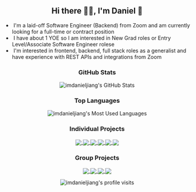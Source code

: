 <!--INTRODUCTION-->
<h2 align="center">
    Hi there 👋🏻, I'm Daniel 🥳
</h2>

<ul>
    <li> &nbsp;I'm a laid-off Software Engineer (Backend) from Zoom and am currently looking for a full-time or contract position</li>
    <li> &nbsp;I have about 1 YOE so I am interested in New Grad roles or Entry Level/Associate Software Engineer rolese</li>
    <li> &nbsp;I'm interested in frontend, backend, full stack roles as a generalist and have experience with REST APIs and integrations from Zoom</li>
</ul>

<!--CONNECTIONS-->
<!--👨🏻‍🎓🤓👨🏻‍💻
<h3 align="center">
    Socials
</h3>
<p align="center">
    <a href=""> LinkedIn URL goes here
        <img height="40" src="https://user-images.githubusercontent.com/83325543/148614228-01f1771c-3dd3-4e2f-8c86-d3e486b4d4d7.png"
    </a>
</p> -->
<!--https://commons.wikimedia.org/wiki/File:LinkedIn_icon.svg-->

<!--LANGUAGES AND TOOLS-->
<!--
<h3 align="center">
    Languages and Tools
</h3>

<p align="center">
    <img height="40" href="javascript:void(0)" src="https://user-images.githubusercontent.com/83325543/142748072-2e650025-baaa-4f55-8610-d5d63bdfcb0e.png"/>
</p>
-->

<!--GITHUB STATS-->
<h3 align="center">
    GitHub Stats
</h3>

<p align="center">
    <img alt="imdanieljiang's GitHub Stats" src="https://github-readme-stats.vercel.app/api?username=imdanieljiang&hide_border=true&show_icons=true&count_private=true&include_all_commits=true&theme=dracula"/>
</p>

<!--TOP LANGUAGES-->
<h3 align="center">
    Top Languages
</h3>

<p align="center">
    <img alt="imdanieljiang's Most Used Languages" src="https://github-readme-stats.vercel.app/api/top-langs/?username=imdanieljiang&hide_border=true&theme=dracula&langs_count=10"/>
</p>

<!--PROJECTS-->
<h3 align="center">
    Individual Projects
</h3>

<p align="center">
    <a href="https://github.com/imdanieljiang/PythonBot">
        <img align="center" src="https://github-readme-stats.vercel.app/api/pin/?username=imdanieljiang&repo=PythonBot&hide_border=true&theme=dracula"/>
    </a>
    <a href="https://github.com/imdanieljiang/Glitter">
        <img align="center" src="https://github-readme-stats.vercel.app/api/pin/?username=imdanieljiang&repo=Glitter&hide_border=true&theme=dracula"/>
    </a>
    <a href="https://github.com/imdanieljiang/iOSTwitterClone">
        <img align="center" src="https://github-readme-stats.vercel.app/api/pin/?username=imdanieljiang&repo=iOSTwitterClone&hide_border=true&theme=dracula"/>
    </a>
    <a href="https://github.com/imdanieljiang/FlixMovieApp">
        <img align="center" src="https://github-readme-stats.vercel.app/api/pin/?username=imdanieljiang&repo=FlixMovieApp&hide_border=true&theme=dracula"/>
    </a>
    <a href="https://github.com/imdanieljiang/Eggcellent">
        <img align="center" src="https://github-readme-stats.vercel.app/api/pin/?username=imdanieljiang&repo=Eggcellent&hide_border=true&theme=dracula"/>
    </a>
    <a href="https://github.com/imdanieljiang/IntelligentVoiceAssistant">
        <img align="center" src="https://github-readme-stats.vercel.app/api/pin/?username=imdanieljiang&repo=IntelligentVoiceAssistant&hide_border=true&theme=dracula"/>
    </a>
</p>

<h3 align="center">
    Group Projects
</h3>

<p align="center">
    <a href="https://github.com/apotafiy/sigma-grind">
        <img align="center" src="https://github-readme-stats.vercel.app/api/pin/?username=apotafiy&repo=sigma-grind&hide_border=true&theme=dracula"/>
    </a>
    <a href="https://github.com/austnaa/AmazingTriviaMaze">
        <img align="center" src="https://github-readme-stats.vercel.app/api/pin/?username=austnaa&repo=AmazingTriviaMaze&hide_border=true&theme=dracula"/>
    </a>
    <a href="https://github.com/huskiicoder/HOWLR-Client-Side">
        <img align="center" src="https://github-readme-stats.vercel.app/api/pin/?username=huskiicoder&repo=HOWLR-Client-Side&hide_border=true&theme=dracula"/>
    </a>
    <a href="https://github.com/huskiicoder/HOWLR-Server-Side">
        <img align="center" src="https://github-readme-stats.vercel.app/api/pin/?username=huskiicoder&repo=HOWLR-Server-Side&hide_border=true&theme=dracula"/>
    </a>
</p>

<p align="center">
    <img src="https://komarev.com/ghpvc/?username=imdanieljiang&color=red" alt="imdanieljiang's profile visits"/>
</p>

[comment]: https://github.com/anuraghazra/github-readme-stats
